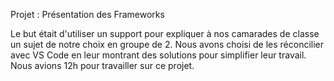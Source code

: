 Projet : Présentation des Frameworks

Le but était d'utiliser un support pour expliquer à nos camarades de classe un sujet de notre choix en groupe de 2. Nous avons choisi de les réconcilier avec VS Code en leur montrant des solutions pour simplifier leur travail. Nous avions 12h pour travailler sur ce projet.
